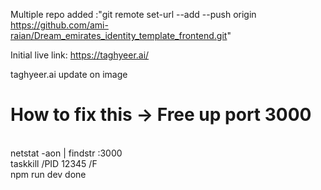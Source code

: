 Multiple repo added :"git remote set-url --add --push origin https://github.com/ami-raian/Dream_emirates_identity_template_frontend.git"

Initial live link: https://taghyeer.ai/

taghyeer.ai update on image

<h1>How to fix this → Free up port 3000</h1></br>
netstat -aon | findstr :3000</br>
taskkill /PID 12345 /F</br>
npm run dev done
